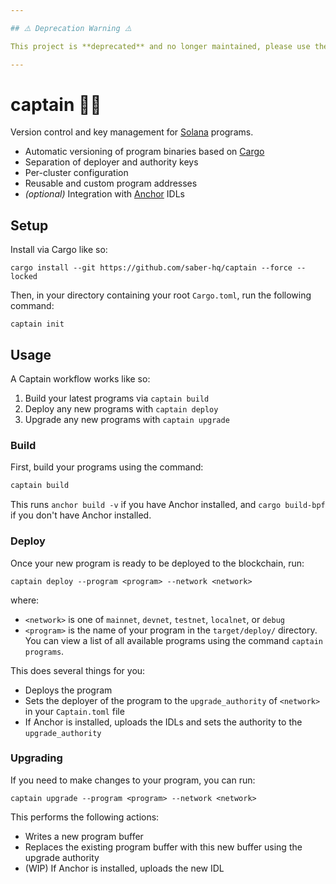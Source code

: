 ```yaml
---

## ⚠️ Deprecation Warning ️️⚠️

This project is **deprecated** and no longer maintained, please use the [goki-cli](https://github.com/GokiProtocol/goki-cli/) instead.

---
```



# captain 🧑‍✈️


Version control and key management for [Solana](https://solana.com/) programs.

- Automatic versioning of program binaries based on [Cargo](https://doc.rust-lang.org/cargo)
- Separation of deployer and authority keys
- Per-cluster configuration
- Reusable and custom program addresses
- _(optional)_ Integration with [Anchor](https://project-serum.github.io/anchor/) IDLs

## Setup

Install via Cargo like so:

```
cargo install --git https://github.com/saber-hq/captain --force --locked
```

Then, in your directory containing your root `Cargo.toml`, run the following command:

```
captain init
```

## Usage

A Captain workflow works like so:

1. Build your latest programs via `captain build`
2. Deploy any new programs with `captain deploy`
3. Upgrade any new programs with `captain upgrade`

### Build

First, build your programs using the command:

```bash
captain build
```

This runs `anchor build -v` if you have Anchor installed, and `cargo build-bpf` if you don't have Anchor installed.

### Deploy

Once your new program is ready to be deployed to the blockchain, run:

```
captain deploy --program <program> --network <network>
```

where:

- `<network>` is one of `mainnet`, `devnet`, `testnet`, `localnet`, or `debug`
- `<program>` is the name of your program in the `target/deploy/` directory. You can view a list of all available programs using the command `captain programs`.

This does several things for you:

- Deploys the program
- Sets the deployer of the program to the `upgrade_authority` of `<network>` in your `Captain.toml` file
- If Anchor is installed, uploads the IDLs and sets the authority to the `upgrade_authority`

### Upgrading

If you need to make changes to your program, you can run:

```
captain upgrade --program <program> --network <network>
```

This performs the following actions:

- Writes a new program buffer
- Replaces the existing program buffer with this new buffer using the upgrade authority
- (WIP) If Anchor is installed, uploads the new IDL
